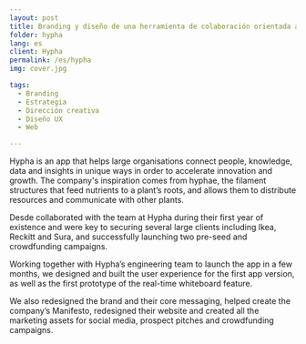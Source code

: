 ```yaml
---
layout: post
title: Branding y diseño de una herramienta de colaboración orientada a multinacionales
folder: hypha
lang: es
client: Hypha
permalink: /es/hypha
img: cover.jpg

tags:
  - Branding
  - Estrategia
  - Dirección creativa
  - Diseño UX
  - Web

---
```


Hypha is an app that helps large organisations connect people, knowledge, data and insights in unique ways in order to accelerate innovation and growth. The company's inspiration comes from hyphae, the filament structures that feed nutrients to a plant’s roots, and allows them to distribute resources and communicate with other plants.

Desde collaborated with the team at Hypha during their first year of existence and were key to securing several large clients including Ikea, Reckitt and Sura, and successfully launching two pre-seed and crowdfunding campaigns.

Working together with Hypha’s engineering team to launch the app in a few months, we designed and built the user experience for the first app version, as well as the first prototype of the real-time whiteboard feature.

We also redesigned the brand and their core messaging, helped create the company’s Manifesto, redesigned their website and created all the marketing assets for social media, prospect pitches and crowdfunding campaigns.
